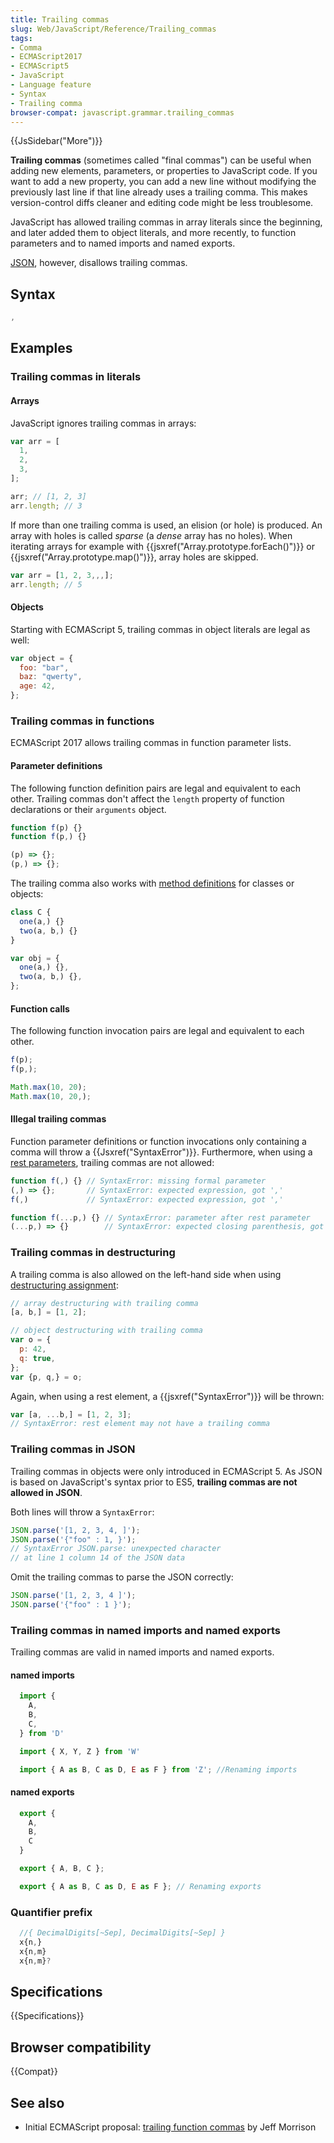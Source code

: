 ```yaml
---
title: Trailing commas
slug: Web/JavaScript/Reference/Trailing_commas
tags:
- Comma
- ECMAScript2017
- ECMAScript5
- JavaScript
- Language feature
- Syntax
- Trailing comma
browser-compat: javascript.grammar.trailing_commas
---
```

{{JsSidebar("More")}}

**Trailing commas** (sometimes called "final commas") can be useful when adding
new elements, parameters, or properties to JavaScript code. If you want to add a
new property, you can add a new line without modifying the previously last line
if that line already uses a trailing comma. This makes version-control diffs
cleaner and editing code might be less troublesome.

JavaScript has allowed trailing commas in array literals since the beginning,
and later added them to object literals, and more recently, to function
parameters and to named imports and named exports.

[JSON](/en-US/docs/Glossary/JSON), however, disallows trailing commas.

## Syntax

```js
,
```

## Examples

### Trailing commas in literals

#### Arrays

JavaScript ignores trailing commas in arrays:

```js
var arr = [
  1,
  2,
  3,
];

arr; // [1, 2, 3]
arr.length; // 3
```

If more than one trailing comma is used, an elision (or hole) is produced. An
array with holes is called _sparse_ (a _dense_ array has no holes). When
iterating arrays for example with
{{jsxref("Array.prototype.forEach()")}} or
{{jsxref("Array.prototype.map()")}}, array holes are skipped.

```js
var arr = [1, 2, 3,,,];
arr.length; // 5
```

#### Objects

Starting with ECMAScript 5, trailing commas in object literals are legal as
well:

```js
var object = {
  foo: "bar",
  baz: "qwerty",
  age: 42,
};
```

### Trailing commas in functions

ECMAScript 2017 allows trailing commas in function parameter lists.

#### Parameter definitions

The following function definition pairs are legal and equivalent to each other.
Trailing commas don't affect the `length` property of function declarations or
their `arguments` object.

```js
function f(p) {}
function f(p,) {}

(p) => {};
(p,) => {};
```

The trailing comma also works with
[method definitions](/en-US/docs/Web/JavaScript/Reference/Functions/Method_definitions)
for classes or objects:

```js
class C {
  one(a,) {}
  two(a, b,) {}
}

var obj = {
  one(a,) {},
  two(a, b,) {},
};
```

#### Function calls

The following function invocation pairs are legal and equivalent to each other.

```js
f(p);
f(p,);

Math.max(10, 20);
Math.max(10, 20,);
```

#### Illegal trailing commas

Function parameter definitions or function invocations only containing a comma
will throw a {{Jsxref("SyntaxError")}}. Furthermore, when using a
[rest parameters](/en-US/docs/Web/JavaScript/Reference/Functions/rest_parameters),
trailing commas are not allowed:

```js example-bad
function f(,) {} // SyntaxError: missing formal parameter
(,) => {};       // SyntaxError: expected expression, got ','
f(,)             // SyntaxError: expected expression, got ','

function f(...p,) {} // SyntaxError: parameter after rest parameter
(...p,) => {}        // SyntaxError: expected closing parenthesis, got ','
```

### Trailing commas in destructuring

A trailing comma is also allowed on the left-hand side when using
[destructuring assignment](/en-US/docs/Web/JavaScript/Reference/Operators/Destructuring_assignment):

```js
// array destructuring with trailing comma
[a, b,] = [1, 2];

// object destructuring with trailing comma
var o = {
  p: 42,
  q: true,
};
var {p, q,} = o;
```

Again, when using a rest element, a {{jsxref("SyntaxError")}} will be
thrown:

```js example-bad
var [a, ...b,] = [1, 2, 3];
// SyntaxError: rest element may not have a trailing comma
```

### Trailing commas in JSON

Trailing commas in objects were only introduced in ECMAScript 5. As JSON is
based on JavaScript's syntax prior to ES5, **trailing commas are not allowed in
JSON**.

Both lines will throw a `SyntaxError`:

```js example-bad
JSON.parse('[1, 2, 3, 4, ]');
JSON.parse('{"foo" : 1, }');
// SyntaxError JSON.parse: unexpected character
// at line 1 column 14 of the JSON data
```

Omit the trailing commas to parse the JSON correctly:

```js example-good
JSON.parse('[1, 2, 3, 4 ]');
JSON.parse('{"foo" : 1 }');
```

### Trailing commas in named imports and named exports

Trailing commas are valid in named imports and named exports.

#### named imports

```js
  import {
    A,
    B,
    C,
  } from 'D'

  import { X, Y, Z } from 'W'

  import { A as B, C as D, E as F } from 'Z'; //Renaming imports
```

#### named exports

```js
  export {
    A,
    B,
    C
  }

  export { A, B, C };

  export { A as B, C as D, E as F }; // Renaming exports
```

### Quantifier prefix

```js
  //{ DecimalDigits[~Sep], DecimalDigits[~Sep] }
  x{n,}
  x{n,m}
  x{n,m}?
```

## Specifications

{{Specifications}}

## Browser compatibility

{{Compat}}

## See also

- Initial ECMAScript proposal:
  [trailing function commas](https://github.com/tc39/proposal-trailing-function-commas)
  by Jeff Morrison
